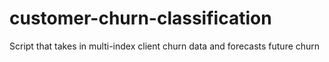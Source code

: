 # customer-churn-classification
Script that takes in multi-index client churn data and forecasts future churn
